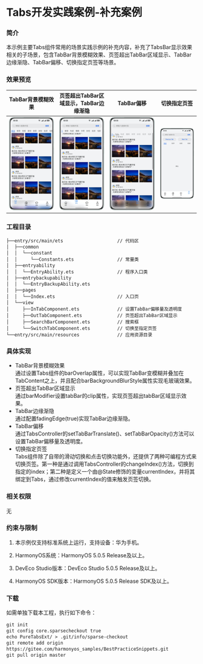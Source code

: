 # Tabs开发实践案例-补充案例
### 简介    
 本示例主要Tabs组件常用的场景实践示例的补充内容，补充了TabsBar显示效果相关的子场景，包含TabBar背景模糊效果、页签超出TabBar区域显示、TabBar边缘渐隐、TabBar偏移、切换指定页签等场景。

### 效果预览
| TabBar背景模糊效果                        | 页签超出TabBar区域显示，TabBar边缘渐隐  | TabBar偏移   | 切换指定页签 |                         
|--------------------------------------------|--------------------------------------------|--------------------------------------|-------------------------------------|
| ![image](screenshots/device/tab_ext_1.png) | ![image](screenshots/device/tab_ext_2.png) | ![image](screenshots/device/tab_ext_3.png) | ![image](screenshots/device/tab_ext_4.png) |
### 工程目录
```
├──entry/src/main/ets                    // 代码区
│  ├──common
│  │  └──constant
│  │     └──Constants.ets                // 常量类
│  ├──entryability  
│  │  └──EntryAbility.ets                // 程序入口类
│  ├──entrybackupability
│  │  └──EntryBackupAbility.ets
│  ├──pages
│  │  └──Index.ets                       // 入口页
│  └──view
│     ├──InTabComponent.ets              // 设置TabBar偏移量及透明度
│     ├──OutTabComponent.ets             // 页签超出TabBar区域显示
│     ├──SearchBarComponent.ets          // 搜索框
│     └──SwitchTabComponent.ets          // 切换至指定页签
└──entry/src/main/resources              // 应用资源目录
```
### 具体实现
- TabBar背景模糊效果  
  通过设置Tabs组件的barOverlap属性，可以实现TabBar变模糊并叠加在TabContent之上，并且配合barBackgroundBlurStyle属性实现毛玻璃效果。
- 页签超出TabBar区域显示   
  通过barModifier设置tabBar的clip属性，实现页签超出tabBar区域显示效果。
- TabBar边缘渐隐  
  通过配置fadingEdge(true)实现TabBar边缘渐隐。
- TabBar偏移  
  通过TabsController的setTabBarTranslate()、setTabBarOpacity()方法可以设置TabBar偏移量及透明度。
- 切换指定页签   
  Tabs组件除了自带的滑动切换和点击切换功能外，还提供了两种可编程方式来切换页签。第一种是通过调用TabsController的changeIndex()方法，切换到指定的index；第二种是定义一个由@State修饰的变量currentIndex，并将其绑定到Tabs，通过修改currentIndex的值来触发页签切换。

### 相关权限
无

### 约束与限制
1. 本示例仅支持标准系统上运行，支持设备：华为手机。

2. HarmonyOS系统：HarmonyOS 5.0.5 Release及以上。

3. DevEco Studio版本：DevEco Studio 5.0.5 Release及以上。

4. HarmonyOS SDK版本：HarmonyOS 5.0.5 Release SDK及以上。

### 下载

如需单独下载本工程，执行如下命令：
```
git init
git config core.sparsecheckout true
echo PureTabsExt/ > .git/info/sparse-checkout
git remote add origin https://gitee.com/harmonyos_samples/BestPracticeSnippets.git
git pull origin master
```
